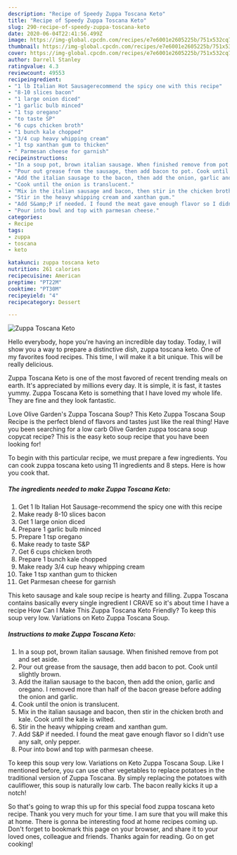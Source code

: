 ```yaml
---
description: "Recipe of Speedy Zuppa Toscana Keto"
title: "Recipe of Speedy Zuppa Toscana Keto"
slug: 290-recipe-of-speedy-zuppa-toscana-keto
date: 2020-06-04T22:41:56.499Z
image: https://img-global.cpcdn.com/recipes/e7e6001e2605225b/751x532cq70/zuppa-toscana-keto-recipe-main-photo.jpg
thumbnail: https://img-global.cpcdn.com/recipes/e7e6001e2605225b/751x532cq70/zuppa-toscana-keto-recipe-main-photo.jpg
cover: https://img-global.cpcdn.com/recipes/e7e6001e2605225b/751x532cq70/zuppa-toscana-keto-recipe-main-photo.jpg
author: Darrell Stanley
ratingvalue: 4.3
reviewcount: 49553
recipeingredient:
- "1 lb Italian Hot Sausagerecommend the spicy one with this recipe"
- "8-10 slices bacon"
- "1 large onion diced"
- "1 garlic bulb minced"
- "1 tsp oregano"
- "to taste SP"
- "6 cups chicken broth"
- "1 bunch kale chopped"
- "3/4 cup heavy whipping cream"
- "1 tsp xanthan gum to thicken"
- " Parmesan cheese for garnish"
recipeinstructions:
- "In a soup pot, brown italian sausage. When finished remove from pot and set aside."
- "Pour out grease from the sausage, then add bacon to pot. Cook until slightly brown."
- "Add the italian sausage to the bacon, then add the onion, garlic and oregano. I removed more than half of the bacon grease before adding the onion and garlic."
- "Cook until the onion is translucent."
- "Mix in the italian sausage and bacon, then stir in the chicken broth and kale. Cook until the kale is wilted."
- "Stir in the heavy whipping cream and xanthan gum."
- "Add S&amp;P if needed. I found the meat gave enough flavor so I didn&#39;t use any salt, only pepper."
- "Pour into bowl and top with parmesan cheese."
categories:
- Recipe
tags:
- zuppa
- toscana
- keto

katakunci: zuppa toscana keto 
nutrition: 261 calories
recipecuisine: American
preptime: "PT22M"
cooktime: "PT30M"
recipeyield: "4"
recipecategory: Dessert

---
```



![Zuppa Toscana Keto](https://img-global.cpcdn.com/recipes/e7e6001e2605225b/751x532cq70/zuppa-toscana-keto-recipe-main-photo.jpg)

Hello everybody, hope you're having an incredible day today. Today, I will show you a way to prepare a distinctive dish, zuppa toscana keto. One of my favorites food recipes. This time, I will make it a bit unique. This will be really delicious.

Zuppa Toscana Keto is one of the most favored of recent trending meals on earth. It's appreciated by millions every day. It is simple, it is fast, it tastes yummy. Zuppa Toscana Keto is something that I have loved my whole life. They are fine and they look fantastic.

Love Olive Garden&#39;s Zuppa Toscana Soup? This Keto Zuppa Toscana Soup Recipe is the perfect blend of flavors and tastes just like the real thing! Have you been searching for a low carb Olive Garden zuppa toscana soup copycat recipe? This is the easy keto soup recipe that you have been looking for!


To begin with this particular recipe, we must prepare a few ingredients. You can cook zuppa toscana keto using 11 ingredients and 8 steps. Here is how you cook that.

<!--inarticleads1-->

##### The ingredients needed to make Zuppa Toscana Keto:

1. Get 1 lb Italian Hot Sausage-recommend the spicy one with this recipe
1. Make ready 8-10 slices bacon
1. Get 1 large onion diced
1. Prepare 1 garlic bulb minced
1. Prepare 1 tsp oregano
1. Make ready to taste S&amp;P
1. Get 6 cups chicken broth
1. Prepare 1 bunch kale chopped
1. Make ready 3/4 cup heavy whipping cream
1. Take 1 tsp xanthan gum to thicken
1. Get  Parmesan cheese for garnish


This keto sausage and kale soup recipe is hearty and filling. Zuppa Toscana contains basically every single ingredient I CRAVE so it&#39;s about time I have a recipe How Can I Make This Zuppa Toscana Keto Friendly? To keep this soup very low. Variations on Keto Zuppa Toscana Soup. 

<!--inarticleads2-->

##### Instructions to make Zuppa Toscana Keto:

1. In a soup pot, brown italian sausage. When finished remove from pot and set aside.
1. Pour out grease from the sausage, then add bacon to pot. Cook until slightly brown.
1. Add the italian sausage to the bacon, then add the onion, garlic and oregano. I removed more than half of the bacon grease before adding the onion and garlic.
1. Cook until the onion is translucent.
1. Mix in the italian sausage and bacon, then stir in the chicken broth and kale. Cook until the kale is wilted.
1. Stir in the heavy whipping cream and xanthan gum.
1. Add S&amp;P if needed. I found the meat gave enough flavor so I didn&#39;t use any salt, only pepper.
1. Pour into bowl and top with parmesan cheese.


To keep this soup very low. Variations on Keto Zuppa Toscana Soup. Like I mentioned before, you can use other vegetables to replace potatoes in the traditional version of Zuppa Toscana. By simply replacing the potatoes with cauliflower, this soup is naturally low carb. The bacon really kicks it up a notch! 

So that's going to wrap this up for this special food zuppa toscana keto recipe. Thank you very much for your time. I am sure that you will make this at home. There is gonna be interesting food at home recipes coming up. Don't forget to bookmark this page on your browser, and share it to your loved ones, colleague and friends. Thanks again for reading. Go on get cooking!
